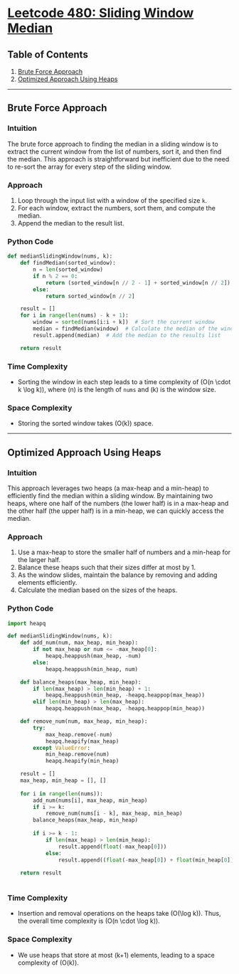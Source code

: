 # [Leetcode 480: Sliding Window Median](https://leetcode.com/problems/sliding-window-median/)

## Table of Contents
1. [Brute Force Approach](#brute-force-approach)
2. [Optimized Approach Using Heaps](#optimized-approach-using-heaps)

---

## Brute Force Approach

### Intuition
The brute force approach to finding the median in a sliding window is to extract the current window from the list of numbers, sort it, and then find the median. This approach is straightforward but inefficient due to the need to re-sort the array for every step of the sliding window.

### Approach
1. Loop through the input list with a window of the specified size `k`.
2. For each window, extract the numbers, sort them, and compute the median.
3. Append the median to the result list.

### Python Code
```python
def medianSlidingWindow(nums, k):
    def findMedian(sorted_window):
        n = len(sorted_window)
        if n % 2 == 0:
            return (sorted_window[n // 2 - 1] + sorted_window[n // 2]) / 2
        else:
            return sorted_window[n // 2]

    result = []
    for i in range(len(nums) - k + 1):
        window = sorted(nums[i:i + k])  # Sort the current window
        median = findMedian(window)  # Calculate the median of the window
        result.append(median)  # Add the median to the results list

    return result

```

### Time Complexity
- Sorting the window in each step leads to a time complexity of \(O(n \cdot k \log k)\), where \(n\) is the length of `nums` and \(k\) is the window size.

### Space Complexity
- Storing the sorted window takes \(O(k)\) space.

---

## Optimized Approach Using Heaps

### Intuition
This approach leverages two heaps (a max-heap and a min-heap) to efficiently find the median within a sliding window. By maintaining two heaps, where one half of the numbers (the lower half) is in a max-heap and the other half (the upper half) is in a min-heap, we can quickly access the median.

### Approach
1. Use a max-heap to store the smaller half of numbers and a min-heap for the larger half.
2. Balance these heaps such that their sizes differ at most by 1.
3. As the window slides, maintain the balance by removing and adding elements efficiently.
4. Calculate the median based on the sizes of the heaps.

### Python Code
```python
import heapq

def medianSlidingWindow(nums, k):
    def add_num(num, max_heap, min_heap):
        if not max_heap or num <= -max_heap[0]:
            heapq.heappush(max_heap, -num)
        else:
            heapq.heappush(min_heap, num)

    def balance_heaps(max_heap, min_heap):
        if len(max_heap) > len(min_heap) + 1:
            heapq.heappush(min_heap, -heapq.heappop(max_heap))
        elif len(min_heap) > len(max_heap):
            heapq.heappush(max_heap, -heapq.heappop(min_heap))

    def remove_num(num, max_heap, min_heap):
        try:
            max_heap.remove(-num)
            heapq.heapify(max_heap)
        except ValueError:
            min_heap.remove(num)
            heapq.heapify(min_heap)

    result = []
    max_heap, min_heap = [], []
    
    for i in range(len(nums)):
        add_num(nums[i], max_heap, min_heap)
        if i >= k:
            remove_num(nums[i - k], max_heap, min_heap)
        balance_heaps(max_heap, min_heap)
        
        if i >= k - 1:
            if len(max_heap) > len(min_heap):
                result.append(float(-max_heap[0]))
            else:
                result.append((float(-max_heap[0]) + float(min_heap[0])) / 2)
    
    return result
    
```

### Time Complexity
- Insertion and removal operations on the heaps take \(O(\log k)\). Thus, the overall time complexity is \(O(n \cdot \log k)\).

### Space Complexity
- We use heaps that store at most \(k+1\) elements, leading to a space complexity of \(O(k)\).

